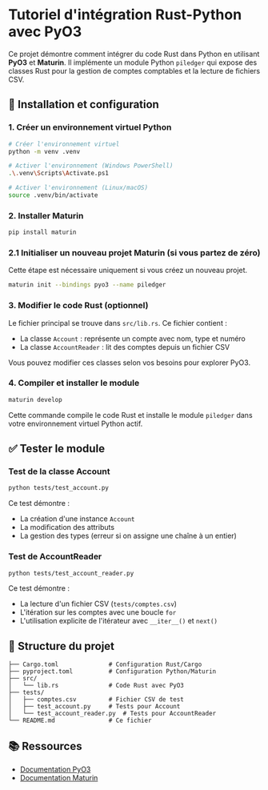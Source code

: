 # Tutoriel d'intégration Rust-Python avec PyO3

Ce projet démontre comment intégrer du code Rust dans Python en utilisant
**PyO3** et **Maturin**. Il implémente un module Python `piledger` qui expose
des classes Rust pour la gestion de comptes comptables et la lecture de
fichiers CSV.


## 🚀 Installation et configuration

### 1. Créer un environnement virtuel Python

```bash
# Créer l'environnement virtuel
python -m venv .venv

# Activer l'environnement (Windows PowerShell)
.\.venv\Scripts\Activate.ps1

# Activer l'environnement (Linux/macOS)
source .venv/bin/activate
```

### 2. Installer Maturin

```bash
pip install maturin
```

### 2.1 Initialiser un nouveau projet Maturin (si vous partez de zéro)

Cette étape est nécessaire uniquement si vous créez un nouveau projet.

```bash
maturin init --bindings pyo3 --name piledger
```


### 3. Modifier le code Rust (optionnel)

Le fichier principal se trouve dans `src/lib.rs`. Ce fichier contient :
- La classe `Account` : représente un compte avec nom, type et numéro
- La classe `AccountReader` : lit des comptes depuis un fichier CSV

Vous pouvez modifier ces classes selon vos besoins pour explorer PyO3.

### 4. Compiler et installer le module

```bash
maturin develop
```

Cette commande compile le code Rust et installe le module `piledger` dans votre
environnement virtuel Python actif.

## ✅ Tester le module

### Test de la classe Account

```bash
python tests/test_account.py
```

Ce test démontre :
- La création d'une instance `Account`
- La modification des attributs
- La gestion des types (erreur si on assigne une chaîne à un entier)

### Test de AccountReader

```bash
python tests/test_account_reader.py
```

Ce test démontre :
- La lecture d'un fichier CSV (`tests/comptes.csv`)
- L'itération sur les comptes avec une boucle `for`
- L'utilisation explicite de l'itérateur avec `__iter__()` et `next()`

## 📁 Structure du projet

```
├── Cargo.toml              # Configuration Rust/Cargo
├── pyproject.toml          # Configuration Python/Maturin
├── src/
│   └── lib.rs              # Code Rust avec PyO3
├── tests/
│   ├── comptes.csv         # Fichier CSV de test
│   ├── test_account.py     # Tests pour Account
│   └── test_account_reader.py  # Tests pour AccountReader
└── README.md               # Ce fichier
```


## 📚 Ressources

- [Documentation PyO3](https://pyo3.rs/)
- [Documentation Maturin](https://www.maturin.rs/)
